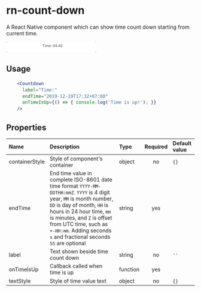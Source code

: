 # rn-count-down
A React Native component which can show time count down starting from current time.

![](countdown.gif)

## Usage

```jsx
    <Countdown
      label="Time:"
      endTime="2019-12-19T17:32+07:00"
      onTimeIsUp={() => { console.log('Time is up!'); }}
    />
```

## Properties

 Name           | Description                                 | Type     | Required  | Default value   
:---------------|:------------------------------------------- |:---------|:---------:|:--------------
 containerStyle        | Style of component's container                    | object   | no       |  `{}`         
 endTime       | End time value in complete ISO-8601 date time format `YYYY-MM-DDTHH:mmZ`. `YYYY` is 4 digit year, `MM` is month number, `DD` is day of month, `HH` is hours in 24 hour time, `mm` is minutes, and `Z` is offset from UTC time, such as `+-HH:mm`. Adding seconds `s` and fractional seconds `SS` are optional                 | string  | yes          |           
 label        | Text shown beside time count down      | string | no       | `''`          
 onTimeIsUp           | Callback called when time is up                          | function  | yes          |           
 textStyle         | Style of time value text                       | object  | no          | `{}`                
 

```


```
